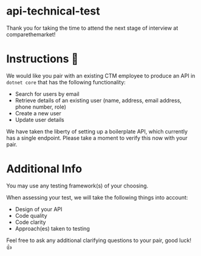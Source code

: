 # api-technical-test

Thank you for taking the time to attend the next stage of interview at comparethemarket!

# Instructions 📖

We would like you pair with an existing CTM employee to produce an API in `dotnet core` that has the following functionality:

* Search for users by email
* Retrieve details of an existing user (name, address, email address, phone number, role)
* Create a new user
* Update user details

We have taken the liberty of setting up a boilerplate API, which currently has a single endpoint. Please take a moment to verify this now with your pair.

# Additional Info

You may use any testing framework(s) of your choosing.

When assessing your test, we will take the following things into account:

* Design of your API
* Code quality
* Code clarity
* Approach(es) taken to testing

Feel free to ask any additional clarifying questions to your pair, good luck! 👍